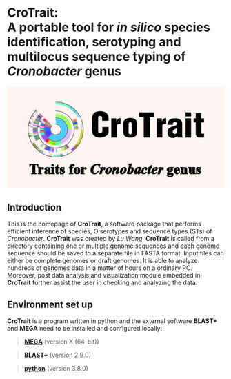 # CroTrait: <br>A portable tool for *in silico* species identification, serotyping and multilocus sequence typing of *Cronobacter* genus
![icon](assist/icon.jpg)

## Introduction

This is the homepage of **CroTrait**, a software package that performs efficient inference of species, O serotypes and sequence types (STs) of *Cronobacter*. **CroTrait** was created by *Lu Wang*. **CroTrait** is called from a directory containing one or multiple genome sequences and each genome sequence should be saved to a separate file in FASTA format. Input files can either be complete genomes or draft genomes. It is able to analyze hundreds of genomes data in a matter of hours on a ordinary PC. <br>
Moreover, post data analysis and visualization module embedded in **CroTrait** further assist the user in checking and analyzing the data. 

## Environment set up
**CroTrait** is a program written in python and the external software **BLAST+** and **MEGA** need to be installed and configured locally:<br>

>**[MEGA](https://www.megasoftware.net/)** (version X (64-bit))<br>

>**[BLAST+](https://blast.ncbi.nlm.nih.gov/)** (version 2.9.0)<br>

>**[python](https://www.python.org/)** (version 3.8.0) <br>

## 